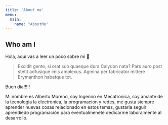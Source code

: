 ```yaml
---
title: 'About me'
menu:
  main:
    name: "AboutMe"
---
```


## Who am I

Hola, aquí vas a leer un poco sobre mi 🤩

> Excidit gente, si orat suo quaeque dura Calydon nata? Pars auro post stetit
> adfusique imis amplexus. Agmina per fabricator
> mittere Erymanthon habetque tot.

Buen dia!!!!!

Mi nombre es Alberto Moreno, soy Ingeniro en Mecatronica, soy amante de la tecnologia
la electronica, la programacion y redes, me gusta siempre aprender nuevas cosas relacionado 
en estos temas, gustaria seguir aprendiedo programación para eventualmenete dedicarme laboralmente al 
desarrollo.

